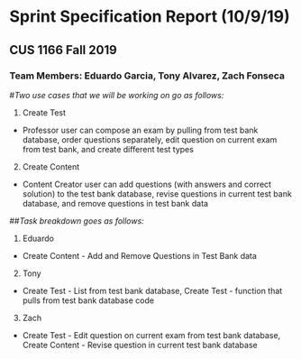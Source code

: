 # Sprint Specification Report (10/9/19)
## CUS 1166 Fall 2019
### Team Members: Eduardo Garcia, Tony Alvarez, Zach Fonseca

#*Two use cases that we will be working on go as follows:*
1. Create Test
- Professor user can compose an exam by pulling from test bank database, order questions separately, edit question on current exam from test bank, and create different test types
2. Create Content
- Content Creator user can add questions (with answers and correct solution) to the test bank database, revise questions in current test bank database, and remove questions in test bank data

##*Task breakdown goes as follows:*
1. Eduardo
- Create Content - Add and Remove Questions in Test Bank data
2. Tony
- Create Test - List from test bank database, Create Test - function that pulls from test bank database code
3. Zach
- Create Test - Edit question on current exam from test bank database, Create Content - Revise question in current test bank database
